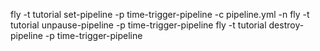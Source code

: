 fly -t tutorial set-pipeline -p time-trigger-pipeline -c pipeline.yml -n
fly -t tutorial unpause-pipeline -p time-trigger-pipeline
fly -t tutorial destroy-pipeline -p time-trigger-pipeline